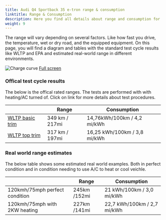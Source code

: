 ```yaml
---
title: Audi Q4 Sportback 35 e-tron range & consumption
linktitle: Range & Consumption
description: Here you find all details about range and consumption for Audi Q4 Sportback 35 e-tron.
weight: 9
---
```

<!-- markdownlint-disable MD033 -->

The range will vary depending on several factors. Like how fast you drive, the temperature, wet or dry road, and the equipped equipment. On this page, you will find a diagram and tables with the standard test cycle results like WLTP and EPA and estimated real-world range in different environments. 

![Charge curve](../range.svg  "Range information")
[Full screen](../range.svg)

### Offical test cycle results

The below is the offical rated ranges. The tests are performed with with heating/AC turned of. Click on link for more details about test procedures. 

| | Range  | Consumption  |
|----|-----|------|
| [WLTP basic trim](../../../../../guides/understandingrange/wltp/) | 349 km / 217mi |14,76kWh/100km / 4,2 mi/kWh | 
| [WLTP top trim](../../../../../guides/understandingrange/wltp/) | 317 km / 197mi | 16,25 kWh/100km / 3,8 mi/kWh | 

### Real world range estimates

The below table shows some estimated real world examples. Both in perfect condition and in condition needing to use A/C to heat or cool veichle. 

| | Range  | Consumption  |
|----|-----|------|
| 120kmh/75mph perfect condition | 245km /152mi| 21 kWh/100km / 3,0 mi/kWh |
| 120kmh/75mph with 2KW heating | 227km /141mi| 22,7 kWh/100km / 2,7 mi/kWh |
